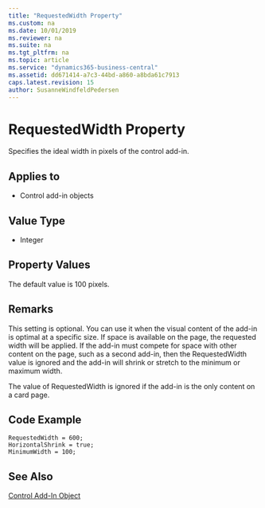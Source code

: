 ```yaml
---
title: "RequestedWidth Property"
ms.custom: na
ms.date: 10/01/2019
ms.reviewer: na
ms.suite: na
ms.tgt_pltfrm: na
ms.topic: article
ms.service: "dynamics365-business-central"
ms.assetid: dd671414-a7c3-44bd-a860-a8bda61c7913
caps.latest.revision: 15
author: SusanneWindfeldPedersen
---
```


 

# RequestedWidth Property

Specifies the ideal width in pixels of the control add-in.

## Applies to 

- Control add-in objects
  
## Value Type 
  
-   Integer 

## Property Values
The default value is 100 pixels.

## Remarks 
This setting is optional. You can use it when the visual content of the add-in is optimal at a specific size. If space is available on the page, the requested width will be applied. If the add-in must compete for space with other content on the page, such as a second add-in, then the RequestedWidth value is ignored and the add-in will shrink or stretch to the minimum or maximum width.

The value of RequestedWidth is ignored if the add-in is the only content on a card page.

## Code Example
```
RequestedWidth = 600;
HorizontalShrink = true;
MinimumWidth = 100; 

```

## See Also  
[Control Add-In Object](../devenv-control-addin-object.md)   
 